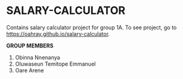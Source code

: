 # SALARY-CALCULATOR
Contains salary calculator project for group 1A. To see project, go to https://oahray.github.io/salary-calculator.

**GROUP MEMBERS**
   1. Obinna Nnenanya
   2. Oluwaseun Temitope Emmanuel
   3. Oare Arene
